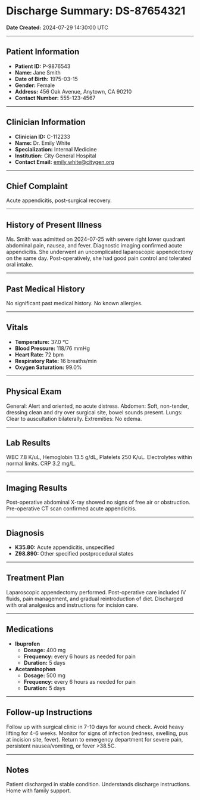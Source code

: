# Discharge Summary: DS-87654321

**Date Created:** 2024-07-29 14:30:00 UTC

---

## Patient Information

*   **Patient ID:** P-9876543
*   **Name:** Jane Smith
*   **Date of Birth:** 1975-03-15
*   **Gender:** Female
*   **Address:** 456 Oak Avenue, Anytown, CA 90210
*   **Contact Number:** 555-123-4567

---

## Clinician Information

*   **Clinician ID:** C-112233
*   **Name:** Dr. Emily White
*   **Specialization:** Internal Medicine
*   **Institution:** City General Hospital
*   **Contact Email:** emily.white@citygen.org

---

## Chief Complaint

Acute appendicitis, post-surgical recovery.

---

## History of Present Illness

Ms. Smith was admitted on 2024-07-25 with severe right lower quadrant abdominal pain, nausea, and fever. Diagnostic imaging confirmed acute appendicitis. She underwent an uncomplicated laparoscopic appendectomy on the same day. Post-operatively, she had good pain control and tolerated oral intake.

---

## Past Medical History

No significant past medical history. No known allergies.

---

## Vitals

*   **Temperature:** 37.0 °C
*   **Blood Pressure:** 118/76 mmHg
*   **Heart Rate:** 72 bpm
*   **Respiratory Rate:** 16 breaths/min
*   **Oxygen Saturation:** 99.0%

---

## Physical Exam

General: Alert and oriented, no acute distress. Abdomen: Soft, non-tender, dressing clean and dry over surgical site, bowel sounds present. Lungs: Clear to auscultation bilaterally. Extremities: No edema.

---

## Lab Results

WBC 7.8 K/uL, Hemoglobin 13.5 g/dL, Platelets 250 K/uL. Electrolytes within normal limits. CRP 3.2 mg/L.

---

## Imaging Results

Post-operative abdominal X-ray showed no signs of free air or obstruction. Pre-operative CT scan confirmed acute appendicitis.

---

## Diagnosis

*   **K35.80:** Acute appendicitis, unspecified
*   **Z98.890:** Other specified postprocedural states

---

## Treatment Plan

Laparoscopic appendectomy performed. Post-operative care included IV fluids, pain management, and gradual reintroduction of diet. Discharged with oral analgesics and instructions for incision care.

---

## Medications

*   **Ibuprofen**
    *   **Dosage:** 400 mg
    *   **Frequency:** every 6 hours as needed for pain
    *   **Duration:** 5 days
*   **Acetaminophen**
    *   **Dosage:** 500 mg
    *   **Frequency:** every 6 hours as needed for pain
    *   **Duration:** 5 days

---

## Follow-up Instructions

Follow up with surgical clinic in 7-10 days for wound check. Avoid heavy lifting for 4-6 weeks. Monitor for signs of infection (redness, swelling, pus at incision site, fever). Return to emergency department for severe pain, persistent nausea/vomiting, or fever >38.5C.

---

## Notes

Patient discharged in stable condition. Understands discharge instructions. Home with family support.